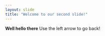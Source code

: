 ```yaml
---
layout: slide
title: "Welcome to our second slide!"
---
```

**Well hello there**
Use the left arrow to go back!
